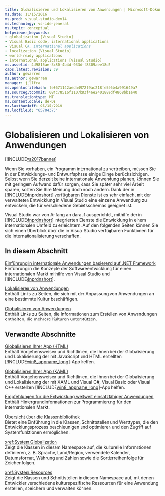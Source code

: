 ```yaml
---
title: Globalisieren und Lokalisieren von Anwendungen | Microsoft-Dokumentation
ms.date: 11/15/2016
ms.prod: visual-studio-dev14
ms.technology: vs-ide-general
ms.topic: conceptual
helpviewer_keywords:
- globalization [Visual Studio]
- Visual Basic code, international applications
- Visual C#, international applications
- localization [Visual Studio]
- world-ready applications
- international applications [Visual Studio]
ms.assetid: 4d9815ae-3e80-4b4d-933d-f8309aee18d5
caps.latest.revision: 19
author: gewarren
ms.author: gewarren
manager: jillfra
ms.openlocfilehash: fe8671142aeda4972f9ac218fe536b4a991649a7
ms.sourcegitcommit: 08fc78516f1107b83f46e2401888df4868bb1e40
ms.translationtype: MT
ms.contentlocale: de-DE
ms.lasthandoff: 05/15/2019
ms.locfileid: "65704373"
---
```

# <a name="globalizing-and-localizing-applications"></a>Globalisieren und Lokalisieren von Anwendungen
[!INCLUDE[vs2017banner](../includes/vs2017banner.md)]

Wenn Sie vorhaben, ein Programm international zu vertreiben, müssen Sie in der Entwicklungs- und Entwurfsphase einige Dinge berücksichtigen. Selbst wenn Sie derzeit keine internationale Anwendung planen, können Sie mit geringem Aufwand dafür sorgen, dass Sie später sehr viel Arbeit sparen, sollten Sie Ihre Meinung doch noch ändern. Dank der in [!INCLUDE[dnprdnshort](../includes/dnprdnshort-md.md)] verfügbaren Dienste ist es sehr einfach, mit der verwalteten Entwicklung in Visual Studio eine einzelne Anwendung zu entwickeln, die für verschiedene Gebietsschemas geeignet ist.  
  
 Visual Studio war von Anfang an darauf ausgerichtet, mithilfe der in [!INCLUDE[dnprdnshort](../includes/dnprdnshort-md.md)] integrierten Dienste die Entwicklung in einem internationalen Umfeld zu erleichtern. Auf den folgenden Seiten können Sie sich einen Überblick über die in Visual Studio verfügbaren Funktionen für die Internationalisierung verschaffen.  
  
## <a name="in-this-section"></a>In diesem Abschnitt  
 [Einführung in internationale Anwendungen basierend auf .NET Framework](../ide/introduction-to-international-applications-based-on-the-dotnet-framework.md)  
 Einführung in die Konzepte der Softwareentwicklung für einen internationalen Markt mithilfe von Visual Studio und [!INCLUDE[dnprdnshort](../includes/dnprdnshort-md.md)].  
  
 [Lokalisieren von Anwendungen](../ide/localizing-applications.md)  
 Enthält Links zu Seiten, die sich mit der Anpassung von Anwendungen an eine bestimmte Kultur beschäftigen.  
  
 [Globalisieren von Anwendungen](../ide/globalizing-applications.md)  
 Enthält Links zu Seiten, die Informationen zum Erstellen von Anwendungen enthalten, die mehrere Kulturen unterstützen.  
  
## <a name="related-sections"></a>Verwandte Abschnitte  
 [Globalisieren Ihrer App (HTML)](http://go.microsoft.com/fwlink/?LinkId=258266)  
 Enthält Vorgehensweisen und Richtlinien, die Ihnen bei der Globalisierung und Lokalisierung der mit JavaScript und HTML erstellten [!INCLUDE[win8_appname_long](../includes/win8-appname-long-md.md)]-App helfen.  
  
 [Globalisieren Ihrer App (XAML)](http://go.microsoft.com/fwlink/?LinkId=258267)  
 Enthält Vorgehensweisen und Richtlinien, die Ihnen bei der Globalisierung und Lokalisierung der mit XAML und Visual C#, Visual Basic oder Visual C++ erstellten [!INCLUDE[win8_appname_long](../includes/win8-appname-long-md.md)]-App helfen.  
  
 [Empfehlungen für die Entwicklung weltweit einsatzfähiger Anwendungen](https://msdn.microsoft.com/library/f08169c7-aad8-4ec3-9a21-9ebd3b89986c)  
 Enthält Hintergrundinformationen zur Programmierung für den internationalen Markt.  
  
 [Übersicht über die Klassenbibliothek](https://msdn.microsoft.com/library/7e4c5921-955d-4b06-8709-101873acf157)  
 Bietet eine Einführung in die Klassen, Schnittstellen und Werttypen, die den Entwicklungsprozess beschleunigen und optimieren und den Zugriff auf Systemfunktionen ermöglichen.  
  
 <xref:System.Globalization>  
 Zeigt die Klassen in diesem Namespace auf, die kulturelle Informationen definieren, z. B. Sprache, Land/Region, verwendete Kalender, Datumsformat, Währung und Zahlen sowie die Sortierreihenfolge für Zeichenfolgen.  
  
 <xref:System.Resources>  
 Zeigt die Klassen und Schnittstellen in diesem Namespace auf, mit denen Entwickler verschiedene kulturspezifische Ressourcen für eine Anwendung erstellen, speichern und verwalten können.
